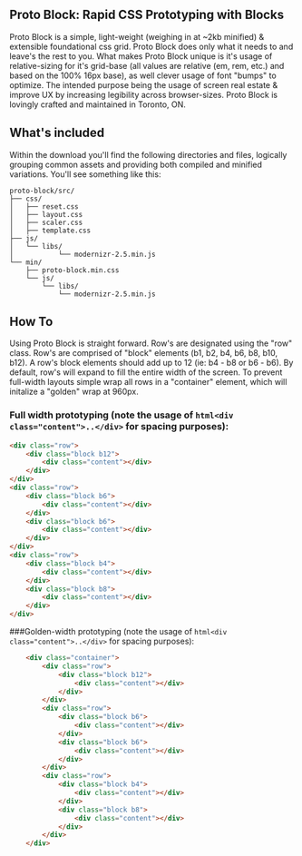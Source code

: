## Proto Block: Rapid CSS Prototyping with Blocks

Proto Block is a simple, light-weight (weighing in at ~2kb minified) & extensible foundational css grid. Proto Block does only what it needs to and leave's the rest to you. What makes Proto Block unique is it's usage of relative-sizing for it's grid-base (all values are relative (em, rem, etc.) and based on the 100% 16px base), as well clever usage of font "bumps" to optimize. The intended purpose being the usage of screen real estate & improve UX by increasing legibility across browser-sizes. Proto Block is lovingly crafted and maintained in Toronto, ON.

## What's included

Within the download you'll find the following directories and files, logically grouping common assets and providing both compiled and minified variations. You'll see something like this:

```
proto-block/src/
├── css/
│   ├── reset.css
│   ├── layout.css
│   ├── scaler.css
│   ├── template.css
├── js/
│   └── libs/
│   		└── modernizr-2.5.min.js
└── min/
    ├── proto-block.min.css
    └── js/
        └── libs/
     		└── modernizr-2.5.min.js
```


## How To

Using Proto Block is straight forward. Row's are designated using the "row" class. Row's are comprised of "block" elements (b1, b2, b4, b6, b8, b10, b12). A row's block elements should add up to 12 (ie: b4 - b8 or b6 - b6). By default, row's will expand to fill the entire width of the screen. To prevent full-width layouts simple wrap all rows in a "container" element, which will initalize a "golden" wrap at 960px.

### Full width prototyping (note the usage of ```html<div class="content">..</div>``` for spacing purposes):

```html
<div class="row">
	<div class="block b12">
		<div class="content"></div>
	</div>
</div>
<div class="row">
	<div class="block b6">
		<div class="content"></div>
	</div>
	<div class="block b6">
		<div class="content"></div>
	</div>
</div>
<div class="row">
	<div class="block b4">
		<div class="content"></div>
	</div>
	<div class="block b8">
		<div class="content"></div>
	</div>
</div>
```

###Golden-width prototyping (note the usage of ```html<div class="content">..</div>``` for spacing purposes):

```html
	<div class="container">
		<div class="row">
			<div class="block b12">
				<div class="content"></div>
			</div>
		</div>
		<div class="row">
			<div class="block b6">
				<div class="content"></div>
			</div>
			<div class="block b6">
				<div class="content"></div>
			</div>
		</div>
		<div class="row">
			<div class="block b4">
				<div class="content"></div>
			</div>
			<div class="block b8">
				<div class="content"></div>
			</div>
		</div>
	</div>
```